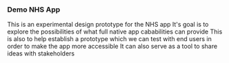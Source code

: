 ### Demo NHS App
This is an experimental design prototype for the NHS app
It's goal is to explore the possibilities of what full native app cababilities can provide
This is also to help establish a prototype which we can test with end users in order to make the app more accessible
It can also serve as a tool to share ideas with stakeholders
